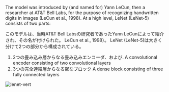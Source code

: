 The model was introduced by (and named for) Yann LeCun, then a researcher at AT&T Bell Labs,
for the purpose of recognizing handwritten digits in images (LeCun et al., 1998). 
At a high level, LeNet (LeNet-5) consists of two parts: 

このモデルは、当時AT&T Bell Labsの研究者であったYann LeCunによって紹介され、その名が付けられた。
LeCun et al., 1998）。
LeNet (LeNet-5)は大きく分けて2つの部分から構成されている。

1. 2つの畳み込み層からなる畳み込みエンコーダ、および. A convolutional encoder consisting of two convolutional layers
2. 3つの完全連結層からなる密なブロック  A dense block consisting of three fully connected layers


![lenet-vert](https://user-images.githubusercontent.com/46320499/212749194-710c9c88-6c78-4ac0-8dcb-740a85c6de5e.svg)

